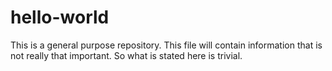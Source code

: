 # hello-world
This is a general purpose repository.
This file will contain information that is not really that important.
So what is stated here is trivial.
